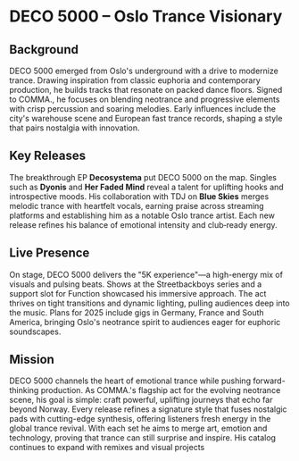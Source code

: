 # DECO 5000 – Oslo Trance Visionary

## Background
DECO 5000 emerged from Oslo's underground with a drive to modernize trance. Drawing inspiration from classic euphoria and contemporary production, he builds  tracks that resonate on packed dance floors. Signed to COMMA., he focuses on blending neotrance and progressive elements with crisp percussion and soaring melodies. Early influences include the city's warehouse scene and European fast trance records, shaping a style that pairs nostalgia with innovation.

## Key Releases
The breakthrough EP **Decosystema** put DECO 5000 on the map. Singles such as **Dyonis** and **Her Faded Mind** reveal a talent for uplifting hooks and introspective moods. His collaboration with TDJ on **Blue Skies** merges melodic trance with heartfelt vocals, earning praise across streaming platforms and establishing him as a notable Oslo trance artist. Each new release refines his balance of emotional intensity and club‑ready energy.

## Live Presence
On stage, DECO 5000 delivers the "5K experience"—a high-energy mix of visuals and pulsing beats. Shows at the Streetbackboys series and a support slot for Function showcased his immersive approach. The act thrives on tight transitions and dynamic lighting, pulling audiences deep into the music. Plans for 2025 include gigs in Germany, France and South America, bringing Oslo's neotrance spirit to audiences eager for euphoric soundscapes.

## Mission
DECO 5000 channels the heart of emotional trance while pushing forward-thinking production. As COMMA.'s flagship act for the evolving neotrance scene, his goal is simple: craft powerful, uplifting journeys that echo far beyond Norway. Every release refines a signature style that fuses nostalgic pads with cutting-edge synthesis, offering listeners fresh energy in the global trance revival. With each set he aims to merge art, emotion and technology, proving that trance can still surprise and inspire.
His catalog continues to expand with remixes and visual projects
